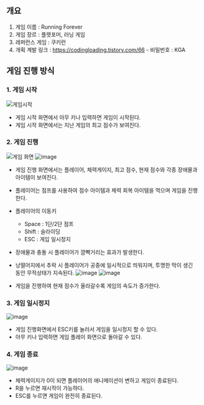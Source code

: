 ## 개요

1. 게임 이름 : Running Forever
2. 게임 장르 : 플랫포머, 러닝 게임
3. 레퍼런스 게임 : 쿠키런
4. 개획 계발 링크 : https://codingloading.tistory.com/66
                   - 비밀번호 : KGA

## 게임 진행 방식

### 1. 게임 시작

![게임시작](https://github.com/user-attachments/assets/b177afd1-eb05-41f6-add4-8c882e1f17a2)

- 게임 시작 화면에서 아무 키나 입력하면 게임이 시작된다.
- 게임 시작 화면에서는 지난 게임의 최고 점수가 보여진다.

### 2. 게임 진행

  ![게임 화면](https://github.com/user-attachments/assets/b1f165ce-30d5-49b9-bbef-0f662b377b43)
  ![image](https://github.com/user-attachments/assets/97d44b24-05a5-40da-80a3-405f70415e64)

- 게임 진행 화면에서는 플레이어, 체력게이지, 최고 점수, 현재 점수와 각종 장애물과 아이템이 보여진다.
- 플레이어는 점프를 사용하여 점수 아이템과 체력 회복 아이템을 먹으며 게임을 진행한다.
- 플레이어의 이동키
    + Space : 1단/2단 점프
    + Shift : 슬라이딩
    + ESC : 게임 일시정지
- 장애물과 충돌 시 플레이어가 깜빡거리는 효과가 발생한다.
- 낭떨어지에서 추락 시 플레이어가 공중에 일시적으로 띄워지며, 투명한 막이 생긴 동안 무적상태가 지속된다.
  ![image](https://github.com/user-attachments/assets/3e1ea708-752d-4220-891d-218704c04441)
  ![image](https://github.com/user-attachments/assets/6df9ef77-16f7-4572-8a2e-a85aaa43b30a)

- 게임을 진행하여 현재 점수가 올라갈수록 게임의 속도가 증가한다.

### 3. 게임 일시정지

![image](https://github.com/user-attachments/assets/d99835c2-8d6d-4b85-8840-7c8422abfe20)

- 게임 진행화면에서 ESC키를 눌러서 게임을 일시정지 할 수 있다.
- 아무 키나 입력하면 게임 플레이 화면으로 돌아갈 수 있다.

### 4. 게임 종료

![image](https://github.com/user-attachments/assets/02e84743-59d7-4f26-80ee-f51ad924f80e)

- 체력게이지가 0이 되면 플레이어의 애니메이션이 변하고 게임이 종료된다.
- R을 누르면 재시작이 가능하다.
- ESC를 누르면 게임이 완전히 종료된다.

